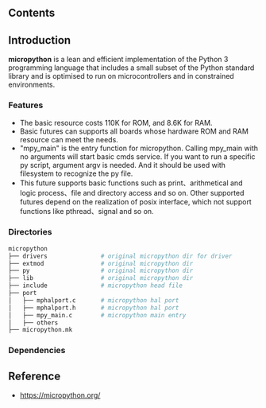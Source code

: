 ## Contents

## Introduction
**micropython** is a lean and efficient implementation of the Python 3 programming language that includes a small subset of the Python standard library and is optimised to run on microcontrollers and in constrained environments.

### Features
- The basic resource costs 110K for ROM, and 8.6K for RAM.
- Basic futures can supports all boards whose hardware ROM and RAM resource can meet the needs.
- "mpy_main" is the entry function for micropython. Calling mpy_main with no arguments will start basic cmds service. If you want to run a specific py script, argument argv is needed. And it should be used with filesystem to recognize the py file.
- This future supports basic functions such as print、arithmetical and logic process、file and directory access and so on. Other supported futures depend on the realization of posix interface, which not support functions like pthread、signal and so on.

### Directories

```sh
micropython
├── drivers               # original micropython dir for driver
├── extmod                # original micropython dir
├── py                    # original micropython dir
├── lib                   # original micropython dir
├── include               # micropython head file
├── port
│   ├── mphalport.c       # micropython hal port
│   ├── mphalport.h       # micropython hal port
│   ├── mpy_main.c        # micropython main entry
│   ├── others
├── micropython.mk

```

### Dependencies

## Reference
- https://micropython.org/
